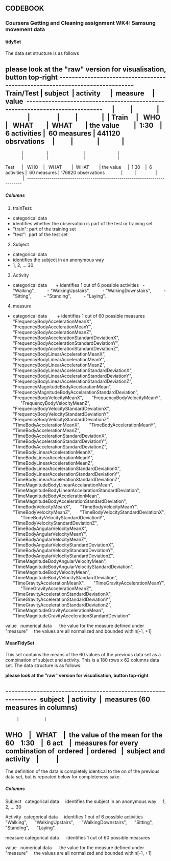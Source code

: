 ## CODEBOOK

### Coursera Getting and Cleaning assignment WK4: Samsung movement data

#### tidySet

The data set structure is as follows 

**please look at the "raw" version for visualisation, button top-right**
---------------------------------------------------------------------------  
Train/Test | subject  | activity      |  measure     | value 
---------------------------------------------------------------------------     
           |          |               |              |       
           |          |               |              |
 Train     |   WHO    |   WHAT        |  WHAT        | the value        
           |  1:30    |  6 activities |  60 measures | 441120 obsrvations    
           |          |               |              |  
---------------------------------------------------------------------------
           |          |               |              |       
           |          |               |              | 
 Test      |   WHO    |   WHAT        |  WHAT        | the value    
           |  1:30    |  6 activities |  60 measures | 176820 observations             |          |               |              |  ---------------------------------------------------------------------------
           
##### Columns 

1. trainTest:  
  + categorical data
  + identifies whether the observation is part of the test or training set    
  + "train": part of the training set    
  + "test":  part of the test set     
            
2. Subject     
 + categorical data    
 + identifies the subject in an anonymous way    
 + 1, 2, ... 30     
            
3. Activity    
  + categorical data    
  + identifies 1 out of 6 possible activities 
    - "Walking",     
    - "WalkingUpstairs",     
    - "WalkingDownstairs",     
    - "Sitting",     
    - "Standing",     
    - "Laying".      
            
4. measure     
  + categorical data     
  + identifies 1 out of 60 possible measures      
              "FrequencyBodyAccelerationMeanX",     
              "FrequencyBodyAccelerationMeanY",      
              "FrequencyBodyAccelerationMeanZ",     
              "FrequencyBodyAccelerationStandardDeviationX",      
              "FrequencyBodyAccelerationStandardDeviationY", 
              "FrequencyBodyAccelerationStandardDeviationZ",
              "FrequencyBodyLinearAccelerationMeanX",    
              "FrequencyBodyLinearAccelerationMeanY",      
              "FrequencyBodyLinearAccelerationMeanZ",      
              "FrequencyBodyLinearAccelerationStandardDeviationX",      
              "FrequencyBodyLinearAccelerationStandardDeviationY",      
              "FrequencyBodyLinearAccelerationStandardDeviationZ",      
              "FrequencyMagnitudeBodyAccelarationMean",      
              "FrequencyMagnitudeBodyAccelarationStandardDeviation",     
              "FrequencyBodyVelocityMeanX",      
              "FrequencyBodyVelocityMeanY",      
              "FrequencyBodyVelocityMeanZ",      
              "FrequencyBodyVelocityStandardDeviationX",      
              "FrequencyBodyVelocityStandardDeviationY",      
              "FrequencyBodyVelocityStandardDeviationZ",      
              "TimeBodyAccelerationMeanX",      
              "TimeBodyAccelerationMeanY",      
              "TimeBodyAccelerationMeanZ",      
              "TimeBodyAccelerationStandardDeviationX",      
              "TimeBodyAccelerationStandardDeviationY",      
              "TimeBodyAccelerationStandardDeviationZ",      
              "TimeBodyLinearAccelerationMeanX",      
              "TimeBodyLinearAccelerationMeanY",      
              "TimeBodyLinearAccelerationMeanZ",      
              "TimeBodyLinearAccelerationStandardDeviationX",      
              "TimeBodyLinearAccelerationStandardDeviationY",      
              "TimeBodyLinearAccelerationStandardDeviationZ",      
              "TimeMagnitudeBodyLinearAccelarationMean",      
              "TimeMagnitudeBodyLinearAccelarationStandardDeviation",     
              "TimeMagnitudeBodyAccelerationMean",       
              "TimeMagnitudeBodyAccelerationStandardDeviation",      
              "TimeBodyVelocityMeanX",      
              "TimeBodyVelocityMeanY",      
              "TimeBodyVelocityMeanZ",      
              "TimeBodyVelocityStandardDeviationX",      
              "TimeBodyVelocityStandardDeviationY",      
              "TimeBodyVelocityStandardDeviationZ",      
              "TimeBodyAngularVelocityMeanX",      
              "TimeBodyAngularVelocityMeanY",      
              "TimeBodyAngularVelocityMeanZ",      
              "TimeBodyAngularVelocityStandardDeviationX",      
              "TimeBodyAngularVelocityStandardDeviationY",      
              "TimeBodyAngularVelocityStandardDeviationZ",      
              "TimeMagnitudeBodyAngularVelocityMean",      
              "TimeMagnitudeBodyAngularVelocityStandardDeviation",      
              "TimeMagnitudeBodyVelocityMean",      
              "TimeMagnitudeBodyVelocityStandardDeviation",      
              "TimeGravityAccelerationMeanX",      
              "TimeGravityAccelerationMeanY",      
              "TimeGravityAccelerationMeanZ",      
              "TimeGravityAccelerationStandardDeviationX",      
              "TimeGravityAccelerationStandardDeviationY",      
              "TimeGravityAccelerationStandardDeviationZ",      
              "TimeMagnitudeGravityAccelerationMean",      
              "TimeMagnitudeGravityAccelerationStandardDeviation"      
              
value       numerical data     
            the value for the measure defined under "measure"    
            the values are all normalized and bounded within[-1, +1]        



#### MeanTidySet

This set contains the means of the 60 values of the previous data set as a combination of subject and activity. This is a 180 rows x 62 columns data set. The data structure is as follows: 

**please look at the "raw" version for visualisation, button top-right**


-------------------------------------------------------------  
subject  | activity  |  measures (60 measures in columns)  
-------------------------------------------------------------
         |           | 
  WHO    |   WHAT    |  the value of the mean for the 60   
 1:30    |  6 act    |  measures for every combination of 
ordered  | ordered   |  subject and activity   
         |           |            
-------------------------------------------------------------

The definition of the data is completely identical to the on of the previous data set, but is repeated below for completeness sake.

##### Columns 

Subject   categorical data    
          identifies the subject in an anonymous way    
          1, 2, ... 30     
          
Activity  categorical data    
          identifies 1 out of 6 possible activities
            "Walking",     
            "WalkingUpstairs",     
            "WalkingDownstairs",     
            "Sitting",     
            "Standing",     
            "Laying".      
            
measure    categorical data     
           identifies 1 out of 60 possible measures
           
value      numerical data     
           the value for the measure defined under "measure"    
           the values are all normalized and bounded within[-1, +1]
